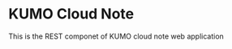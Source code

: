 KUMO Cloud Note
=========================
This is the REST componet of KUMO cloud note web application
